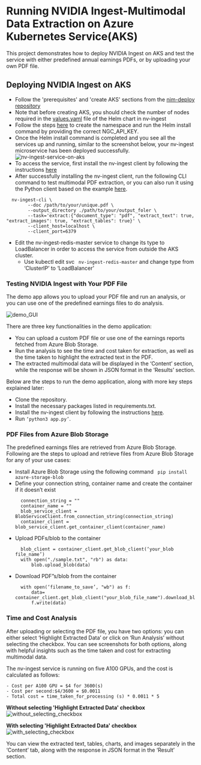 # Running NVIDIA Ingest-Multimodal Data Extraction on Azure Kubernetes Service(AKS) 
This project demonstrates how to deploy NVIDIA Ingest on AKS and test the service with either predefined annual earnings PDFs, or by uploading your own PDF file.
## Deploying NVIDIA Ingest on AKS
- Follow the 'prerequisites' and 'create AKS' sections from the [nim-deploy repository](https://github.com/NVIDIA/nim-deploy/tree/main/cloud-service-providers/azure/aks)
- Note that before creating AKS, you should check the number of nodes required in the [values.yaml](https://github.com/NVIDIA/nv-ingest/blob/main/helm/values.yaml) file of the Helm chart in nv-ingest 
- Follow the steps [here](https://github.com/NVIDIA/nv-ingest/tree/main/helm) to create the namespace and run the Helm install command by providing the correct NGC_API_KEY.
- Once the Helm install command is completed and you see all the services up and running, similar to the screenshot below, your nv-ingest microservice has been deployed successfully.
  ![nv-ingest-service-on-aks](https://github.com/user-attachments/assets/88f6d85d-5ac0-4b86-a9bf-9752172b8944)
- To access the service, first install the nv-ingest client by following the instructions [here](https://github.com/NVIDIA/nv-ingest/tree/main/client)
- After successfully installing the nv-ingest client, run the following CLI command to test multimodal PDF extraction, or you can also run it using the Python client based on the example [here](https://github.com/NVIDIA/nv-ingest/blob/main/client/client_examples/examples/python_client_usage.ipynb). 
```
  nv-ingest-cli \
        --doc /path/to/your/unique.pdf \
        --output_directory ./path/to/your/output_foler \
        --task='extract:{"document_type": "pdf", "extract_text": true, "extract_images": true, "extract_tables": true}' \
        --client_host=localhost \
        --client_port=6379
```
- Edit the nv-ingest-redis-master service to change its type to LoadBalancer in order to access the service from outside the AKS cluster.
    - Use kubectl edit svc ``` nv-ingest-redis-master``` and change type from ‘ClusterIP’ to ‘LoadBalancer’

### Testing NVIDIA Ingest with Your PDF File
The demo app allows you to upload your PDF file and run an analysis, or you can use one of the predefined earnings files to do analysis.

![demo_GUI](https://github.com/user-attachments/assets/dec7fbfb-4589-4a68-8d26-d34762a04d4d)

There are three key functionalities in the demo application:
- You can upload a custom PDF file or use one of the earnings reports fetched from Azure Blob Storage.
- Run the analysis to see the time and cost taken for extraction, as well as the time taken to highlight the extracted text in the PDF.
- The extracted multimodal data will be displayed in the ‘Content’ section, while the response will be shown in JSON format in the ‘Results’ section.

Below are the steps to run the demo application, along with more key steps explained later:
- Clone the repository.
- Install the necessary packages listed in requirements.txt.
- Install the nv-ingest client by following the instructions [here](https://github.com/NVIDIA/nv-ingest/tree/main/client).
- Run ```‘python3 app.py’```.

### PDF Files from Azure Blob Storage
The predefined earnings files are retrieved from Azure Blob Storage. Following are the steps to upload and retrieve files from Azure Blob Storage for any of your use cases:
- Install Azure Blob Storage using the following command
    ``` pip install azure-storage-blob```
- Define your connection string, container name and create the container if it doesn’t exist
  ```
    connection_string = ""
    container_name = ""
    blob_service_client = BlobServiceClient.from_connection_string(connection_string)
    container_client = blob_service_client.get_container_client(container_name)
  ```
- Upload PDFs/blob to the container
  ```
    blob_client = container_client.get_blob_client(‘your_blob file_name’)
    with open("./sample.txt", "rb") as data:
        blob.upload_blob(data)
  ```
- Download PDF”s/blob from the container
  ``` 
    with open(‘filename_to_save’, "wb") as f:
        data= container_client.get_blob_client("your_blob_file_name").download_blob().readall()
        f.write(data)
  ```

### Time and Cost Analysis

After uploading or selecting the PDF file, you have two options: you can either select ‘Highlight Extracted Data’ or click on ‘Run Analysis’ without selecting the checkbox.
You can see screenshots for both options, along with helpful insights such as the time taken and cost for extracting multimodal data.

The nv-ingest service is running on five A100 GPUs, and the cost is calculated as follows:
```
- Cost per A100 GPU = $4 for 3600(s)
- Cost per second:$4/3600 = $0.0011
- Total cost = time_taken_for_processing (s) * 0.0011 * 5
```
**Without selecting 'Highlight Extracted Data' checkbox**
![without_selecting_checkbox](https://github.com/user-attachments/assets/80ba97b5-822c-4679-8eee-161594a36994)

**With selecting 'Highlight Extracted Data' checkbox**
![with_selecting_checkbox](https://github.com/user-attachments/assets/319eaaef-0523-47b7-a21b-8cff75c2df27)

You can view the extracted text, tables, charts, and images separately in the ‘Content’ tab, along with the response in JSON format in the ‘Result’ section.

